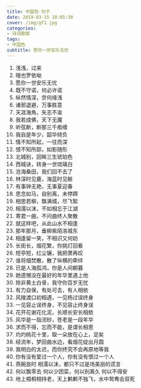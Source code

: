 ```yaml
---
title: 中国色-句子
date: 2019-03-15 18:05:30
cover: /img/gf1.jpg
categories: 
- 诗词歌赋
tags:
- 中国色
subtitle: 愿你一世安乐无忧
---
```


1. 浅浅，过来
2. 哦也罗依呦
3. 愿你一世安乐无忧
4. 既不守诺，何必许诺
5. 纵然情深，奈何缘浅
6. 诸邪退避，万事胜意
7. 天涯海角，矢志不渝
8. 我若成佛，天下无魔
9. 听弦断，断那三千痴缠
10.	我自是年少，韶华倾负
11.	情不知所起，一往而深
12.	恨不知所踪，如影随形
13.	北城别，回眸三生琥珀色
14.	西城诀，转身一世琉璃白
15.	沧海桑田，我们回不去了
16.	林深时见鹿，海蓝时见鲸
17.	有事钟无艳，无事夏迎春
18.	思念如马，自别离，未停蹄
19.	相思若柳，飘满城，尽飞絮
20.	相濡以沫，不如相忘于江湖
21.	寄君一曲，不问曲终人聚散
22.	就这样吧，从此山水不相逢
23.	那年那月，垂柳紫陌洛城东
24.	相逢留一笑，不相识又何妨
25.	长街长，烟花繁，你挑灯回看
26.	短亭短，红尘辗，我把萧再叹
27.	谁将烟焚散，散了纵横的牵绊
28.	已是人海孤鸿，你是人间朝暮
29.	她遗憾没在最好的年华里遇上他
30.	除非黄土白骨，我守你百岁无忧
31.	有力自保，有处可去，有人相依
32.	风陵渡口初相遇，一见杨过误终身
33.	一见容止误终身，不见容止终身误
34.	花开花谢花化泥，长顺长安长相依
35.	风华是一指流砂，苍老是一段年华
36.	求而不得，忘而不能，是谓长相思
37.	灼灼桃花十里，取一朵放在心上，足矣
38.	经流年，梦回曲水边，看烟花绽出月圆
39.	我明白的太迟，而你终究不会再原地等我
40.	你有没有爱过一个人，你有没有恨过一个人
41.	燕婉良时 相濡以沫，都只不过是场美丽的谎言
42.	何以飘零去 何以少团栾，何以别离久 何以不得安
43.	地上梧桐相持老，天上鹣鹣不独飞，水中鸳鸯会双死
